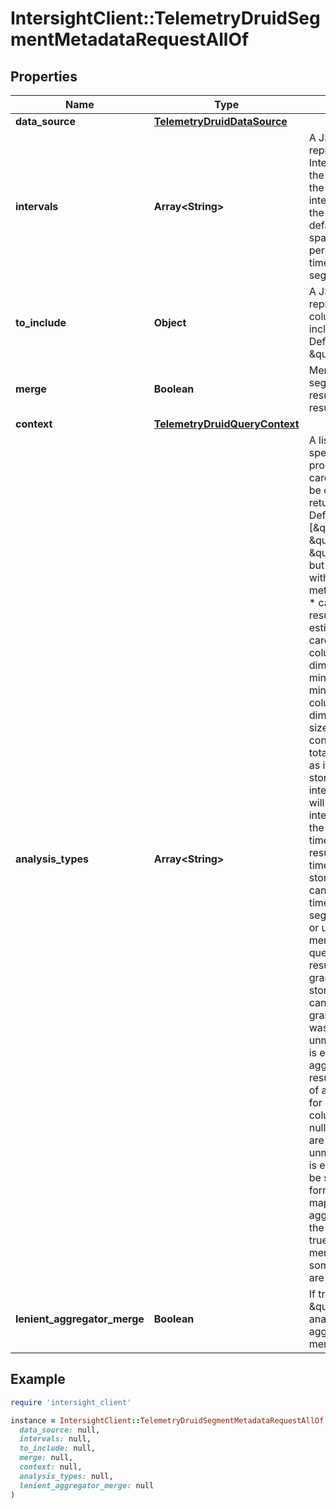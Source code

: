 # IntersightClient::TelemetryDruidSegmentMetadataRequestAllOf

## Properties

| Name | Type | Description | Notes |
| ---- | ---- | ----------- | ----- |
| **data_source** | [**TelemetryDruidDataSource**](TelemetryDruidDataSource.md) |  |  |
| **intervals** | **Array&lt;String&gt;** | A JSON Object representing ISO-8601 Intervals. This defines the time ranges to run the query over. If an interval is not specified, the query will use a default interval that spans a configurable period before the end time of the most recent segment. | [optional] |
| **to_include** | **Object** | A JSON Object representing what columns should be included in the result. Defaults to \&quot;all\&quot;. | [optional] |
| **merge** | **Boolean** | Merge all individual segment metadata results into a single result. | [optional] |
| **context** | [**TelemetryDruidQueryContext**](TelemetryDruidQueryContext.md) |  | [optional] |
| **analysis_types** | **Array&lt;String&gt;** | A list of Strings specifying what column properties (e.g. cardinality, size) should be calculated and returned in the result. Defaults to [\&quot;cardinality\&quot;, \&quot;interval\&quot;, \&quot;minmax\&quot;], but can be overridden with using the segment metadata query config. * cardinality - in the result will return the estimated floor of cardinality for each column. Only relevant for dimension columns. * minmax - Estimated min/max values for each column. Only relevant for dimension columns. * size - in the result will contain the estimated total segment byte size as if the data were stored in text format. * intervals - in the result will contain the list of intervals associated with the queried segments. * timestampSpec - in the result will contain timestampSpec of data stored in segments. This can be null if timestampSpec of segments was unknown or unmergeable (if merging is enabled). * queryGranularity - in the result will contain query granularity of data stored in segments. This can be null if query granularity of segments was unknown or unmergeable (if merging is enabled). * aggregators - in the result will contain the list of aggregators usable for querying metric columns. This may be null if the aggregators are unknown or unmergeable (if merging is enabled). Merging can be strict or lenient. The form of the result is a map of column name to aggregator. * rollup - in the result is true/false/null. When merging is enabled, if some are rollup, others are not, result is null. | [optional] |
| **lenient_aggregator_merge** | **Boolean** | If true, and if the \&quot;aggregators\&quot; analysisType is enabled, aggregators will be merged leniently. | [optional] |

## Example

```ruby
require 'intersight_client'

instance = IntersightClient::TelemetryDruidSegmentMetadataRequestAllOf.new(
  data_source: null,
  intervals: null,
  to_include: null,
  merge: null,
  context: null,
  analysis_types: null,
  lenient_aggregator_merge: null
)
```

